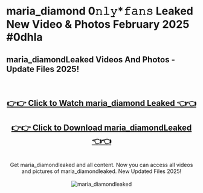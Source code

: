 # maria_diamond 0𝚗𝚕𝚢*𝚏𝚊𝚗𝚜 Leaked New Video & Photos February 2025 #0dhla

<h2>maria_diamondLeaked Videos And Photos - Update Files 2025!</h2>
<br>
<div align="center">
<h2><a href="https://mediaupload.pro?title=maria_diamond&ref=11F" rel="nofollow">👉👉 Click to Watch maria_diamond Leaked 👈👈</a></h2>
<h2><a href="https://mediaupload.pro?title=maria_diamond&ref=11F" rel="nofollow">👉👉 Click to Download maria_diamondLeaked 👈👈</a></h2>
<br>
Get maria_diamondleaked and all content. Now you can access all videos and pictures of maria_diamondleaked. New Updated Files 2025!
<br>
<br>
<a href="https://mediaupload.pro?title=maria_diamond&ref=11F" rel="nofollow" data-target="animated-image.originalLink"><img src="https://i.ibb.co/Gkj2r4b/banner.png" alt="maria_diamondleaked" style="max-width: 100%; display: inline-block;" data-target="animated-image.originalImage"></a>
</div>
<br>

